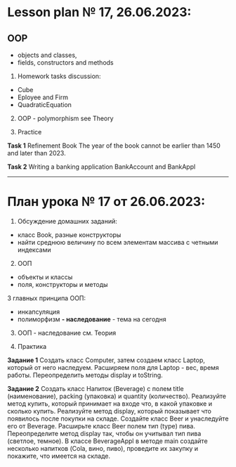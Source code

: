 # Lesson plan № 17, 26.06.2023:

## OOP
  - objects and classes, 
  - fields, constructors and methods

1. Homework tasks discussion:
- Cube
- Eployee and Firm
- QuadraticEquation 

2. OOP - polymorphism
   see Theory 

3. Practice 

**Task 1**
Refinement Book
The year of the book cannot be earlier than 1450 and later than 2023.

**Task 2**
Writing a banking application
BankAccount and BankAppl

______________________

# План урока № 17 от 26.06.2023:

1. Обсуждение домашних заданий:
- класс Book, разные конструкторы
- найти среднюю величину по всем элементам массива с четными индексами

2. ООП
- объекты и классы
- поля, конструкторы и методы

3 главных принципа ООП:
- инкапсуляция
- полиморфизм
**- наследование** - тема на сегодня

3. ООП - наследование
см. Теория

4. Практика

**Задание 1**
Создать класс Computer, затем создаем класс Laptop, который от него наследуем.
Расширяем поля для Laptop - вес, время работы.
Переопределить методы display и toString.

**Задание 2**
Создать класс Напиток (Beverage) c полем title (наименование), packing (упаковка) и quantity (количество).
Реализуйте метод купить, который принимает на входе что, в какой упаковке и сколько купить.
Реализуйте метод display, который показывает что появилось после покупки на складе.
Создайте класс Beer и унаследуйте его от Beverage.
Расширьте класс Beer полем тип (type) пива.
Переопределите метод display так, чтобы он учитывал тип пива (светлое, темное).
В классе BeverageAppl в методе main создайте несколько напитков (Cola, вино, пиво), проведите их закупку и покажите, что 
имеется на складе.